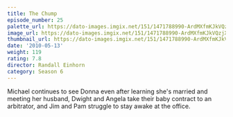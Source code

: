 ```yaml
---
title: The Chump
episode_number: 25
palette_url: https://dato-images.imgix.net/151/1471788990-ArdMXfmKJkVQzjX2k2J3kRKxYkM.jpg?ixlib=rb-1.1.0&ch=DPR%2CWidth&auto=enhance&palette=json
image_url: https://dato-images.imgix.net/151/1471788990-ArdMXfmKJkVQzjX2k2J3kRKxYkM.jpg?ixlib=rb-1.1.0&ch=DPR%2CWidth&auto=compress%2Cformat&w=500
thumbnail_url: https://dato-images.imgix.net/151/1471788990-ArdMXfmKJkVQzjX2k2J3kRKxYkM.jpg?ixlib=rb-1.1.0&ch=DPR%2CWidth&auto=enhance&w=500&h=280&fit=crop&fm=jpg
date: '2010-05-13'
weight: 119
rating: 7.8
director: Randall Einhorn
category: Season 6
---
```


Michael continues to see Donna even after learning she's married and meeting her husband, Dwight and Angela take their baby contract to an arbitrator, and Jim and Pam struggle to stay awake at the office.